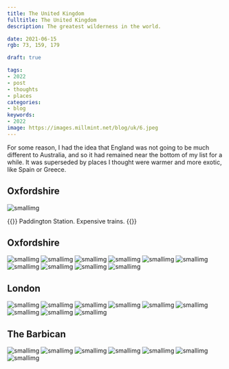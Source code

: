 ```yaml
---
title: The United Kingdom
fulltitle: The United Kingdom
description: The greatest wilderness in the world.

date: 2021-06-15
rgb: 73, 159, 179

draft: true

tags:
- 2022
- post
- thoughts
- places
categories:
- blog
keywords:
- 2022
image: https://images.millmint.net/blog/uk/6.jpeg
---
```


For some reason, I had the idea that England was not going to be much different to Australia, and so it had remained near the bottom of my list for a while. It was superseded by places I thought were warmer and more exotic, like Spain or Greece.

## Oxfordshire

![smallimg](/images/blog/uk/1.jpeg)

{{<note caption>}}
Paddington Station. Expensive trains.
{{</note>}}

## Oxfordshire

![smallimg](/images/blog/uk/2.jpeg)
![smallimg](/images/blog/uk/3.jpeg)
![smallimg](/images/blog/uk/4.jpeg)
![smallimg](/images/blog/uk/5.jpeg)
![smallimg](/images/blog/uk/6.jpeg)
![smallimg](/images/blog/uk/7.jpeg)
![smallimg](/images/blog/uk/8.jpeg)
![smallimg](/images/blog/uk/9.jpeg)
![smallimg](/images/blog/uk/10.jpeg)
![smallimg](/images/blog/uk/11.jpeg)

## London

![smallimg](/images/blog/uk/12.jpeg)
![smallimg](/images/blog/uk/13.jpeg)
![smallimg](/images/blog/uk/14.jpeg)
![smallimg](/images/blog/uk/15.jpeg)
![smallimg](/images/blog/uk/16.jpeg)
![smallimg](/images/blog/uk/17.jpeg)
![smallimg](/images/blog/uk/18.jpeg)
![smallimg](/images/blog/uk/19.jpeg)
![smallimg](/images/blog/uk/20.jpeg)

## The Barbican
![smallimg](/images/blog/uk/21.jpeg)
![smallimg](/images/blog/uk/22.jpeg)
![smallimg](/images/blog/uk/23.jpeg)
![smallimg](/images/blog/uk/24.jpeg)
![smallimg](/images/blog/uk/25.jpeg)
![smallimg](/images/blog/uk/26.jpeg)
![smallimg](/images/blog/uk/27.jpeg)

